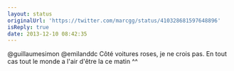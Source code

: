 ```yaml
---
layout: status
originalUrl: 'https://twitter.com/marcgg/status/410328681597648896'
isReply: true
date: 2013-12-10 08:42:35
---
```


@guillaumesimon @emilanddc Côté voitures roses, je ne crois pas. En tout cas tout le monde a l'air d'être la ce matin ^^
